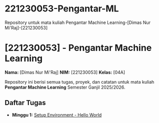 # 221230053-Pengantar-ML
Repository untuk mata kuliah Pengantar Machine Learning-[Dimas Nur Mi'Raj]-[221230053]
# [221230053] - Pengantar Machine Learning

**Nama:** [Dimas Nur Mi'Raj]
**NIM:** [221230053]
**Kelas:** [04A]

Repository ini berisi semua tugas, proyek, dan catatan untuk mata kuliah **Pengantar Machine Learning** Semester Ganjil 2025/2026.

## Daftar Tugas
- **Minggu 1:** [Setup Environment - Hello World](https://colab.research.google.com/github/[dimasnurmiraj]/[221230053]-Pengantar-ML/blob/main/Tugas_Minggu_1_Hello_World.ipynb)

